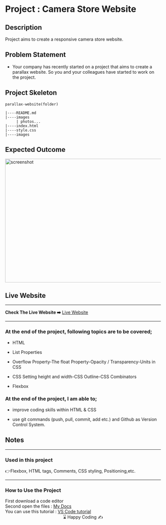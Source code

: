 

# Project : Camera Store Website 

## Description
Project aims to create a responsive camera store website.

## Problem Statement

- Your company has recently started on a project that aims to create a parallax website. So you and your colleagues have started to work on the project.

## Project Skeleton 

```
parallax-website(folder)

|----README.md                   
|----images      
     | photos...
|----index.html  
|----style.css   
|----images
```

## Expected Outcome
<a href="https://bavi-boop.github.io/camera_store_responsive_website/"><img src="camera-store.gif" alt="screenshot" width="550" height="400"></a>

## Live Website

<hr>
<b>Check The Live Website ➡️</b> <a href="https://bavi-boop.github.io/camera_store_responsive_website/">Live Website</a>
<hr>

### At the end of the project, following topics are to be covered;

- HTML 

- List Properties

- Overflow Property-The float Property-Opacity / Transparency-Units in CSS

- CSS Setting height and width-CSS Outline-CSS Combinators

- Flexbox 


### At the end of the project, I am able to;

- improve coding skills within HTML & CSS

- use git commands (push, pull, commit, add etc.) and Github as Version Control System.


	
## Notes
<hr>
<h3>Used in this project</h3>

👉Flexbox, HTML tags, Comments, CSS styling, Positioning,etc.


<hr>
<h3>How to Use the Project</h3>
<span>First download a code editor </span>
<br><span>Second open the files : </span><a href='https://github.com/BAVI-BOOP/tea-cozy-website'>My Docs</a>
<br><span>You can use this tutorial : </span><a href='https://www.youtube.com/watch?v=fJEbVCrEMSE'>VS Code tutorial</a>

<center> ⌛ Happy Coding  ✍ </center>

